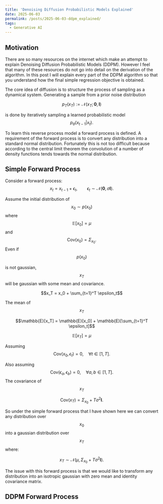 ```yaml
---
title: 'Denoising Diffusion Probabilistic Models Explained'
date: 2025-06-03
permalink: /posts/2025-06-03-ddpm_explained/
tags:
  - Generative AI
---
```



## Motivation

There are so many resources on the internet which make an attempt to explain Denoising Diffusion Probabilistic Models (DDPM). However I feel that many of these resources do not go into detail on the derivation of the algorithm. In this post I will explain every part of the DDPM algorithm so that you understand how the final simple regression objective is obtained.

The core idea of diffusion is to structure the process of sampling as a dynamical system. Generating a sample from a prior noise distribution

$$p_T(x_T) := \mathcal{N}(x_T; \mathbf{0}, \mathbf{I})$$

is done by iteratively sampling a learned probabilistic model
$$p_\theta(x_{t-1} | x_t).$$

To learn this reverse process model a forward process is defined. A requirement of the forward process is to convert any distribution into a standard normal distribution. Fortunately this is not too difficult because according to the central limit theorem the convolution of a number of density functions tends towards the normal distribution. 

## Simple Forward Process

Consider a forward process:
$$x_t = x_{t-1} + \epsilon_t, \qquad \epsilon_t \sim\mathcal{N}(\mathbf{0}, \sigma\mathbf{I}).$$

Assume the initial distribution of 
$$x_0 \sim p(x_0)$$ 
where 
$$\mathbb{E}[x_0] = \mu$$ 
and 
$$\textrm{Cov}(x_0) = \Sigma_{x_0}.$$
Even if 
$$p(x_0)$$ 

is not gaussian, 
$$x_T$$ 
will be gaussian with some mean and covariance.

$$x_T = x_0 + \sum_{t=1}^T \epsilon_t$$

The mean of 
$$x_T$$ 

$$\mathbb{E}[x_T] = \mathbb{E}[x_0] + \mathbb{E}[\sum_{t=1}^T \epsilon_t]$$

$$\mathbb{E}[x_T] = \mu$$

Assuming
$$\textrm{Cov}(x_0, \epsilon_t) = 0,\quad \forall t \in[1,T].$$ 

Also assuming
$$\textrm{Cov}(\epsilon_a, \epsilon_b) = 0,\quad \forall a, b\in[1,T].$$
The covariance of 
$$x_T$$

$$\textrm{Cov}(x_T) = \Sigma_{x_0} + T\sigma^2\mathbf{I}.$$

So under the simple forward process that I have shown here we can convert any distribution over 
$$x_0$$
into a gaussian distribution over 
$$x_T$$
where:

$$x_T \sim \mathcal{N}(\mu, \Sigma_{x_0}+T\sigma^2\mathbf{I}).$$

The issue with this forward process is that we would like to transform any distribution into an isotropic gaussian with zero mean and identity covariance matrix.

## DDPM Forward Process

